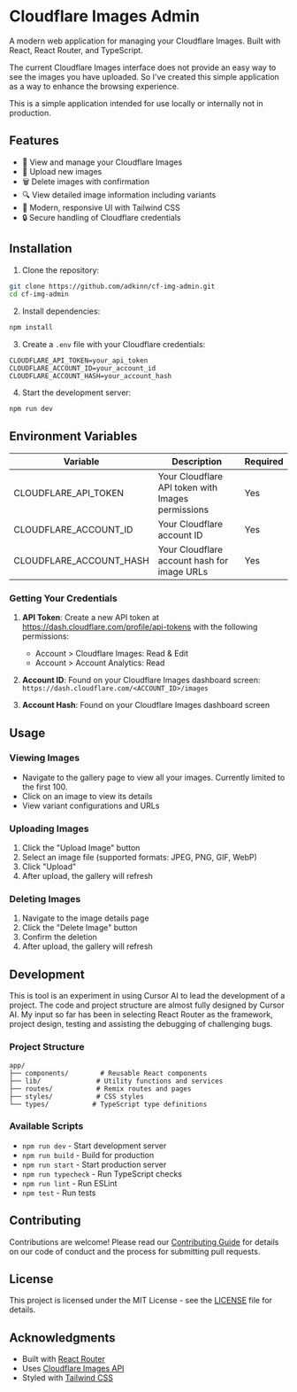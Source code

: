 # Cloudflare Images Admin

A modern web application for managing your Cloudflare Images. Built with React, React Router, and TypeScript.

The current Cloudflare Images interface does not provide an easy way to see the images you have uploaded. So I've created this simple application as a way to enhance the browsing experience.

This is a simple application intended for use locally or internally not in production. 

## Features

- 📸 View and manage your Cloudflare Images
- 🔄 Upload new images
- 🗑️ Delete images with confirmation
- 🔍 View detailed image information including variants
- 🎨 Modern, responsive UI with Tailwind CSS
- 🔒 Secure handling of Cloudflare credentials

## Installation

1. Clone the repository:
```bash
git clone https://github.com/adkinn/cf-img-admin.git
cd cf-img-admin
```

2. Install dependencies:
```bash
npm install
```

3. Create a `.env` file with your Cloudflare credentials:
```env
CLOUDFLARE_API_TOKEN=your_api_token
CLOUDFLARE_ACCOUNT_ID=your_account_id
CLOUDFLARE_ACCOUNT_HASH=your_account_hash
```

4. Start the development server:
```bash
npm run dev
```

## Environment Variables

| Variable | Description | Required |
|----------|-------------|----------|
| CLOUDFLARE_API_TOKEN | Your Cloudflare API token with Images permissions | Yes |
| CLOUDFLARE_ACCOUNT_ID | Your Cloudflare account ID | Yes |
| CLOUDFLARE_ACCOUNT_HASH | Your Cloudflare account hash for image URLs | Yes |

### Getting Your Credentials

1. **API Token**: Create a new API token at https://dash.cloudflare.com/profile/api-tokens with the following permissions:
   - Account > Cloudflare Images: Read & Edit
   - Account > Account Analytics: Read

2. **Account ID**: Found on your Cloudflare Images dashboard screen: `https://dash.cloudflare.com/<ACCOUNT_ID>/images`

3. **Account Hash**: Found on your Cloudflare Images dashboard screen

## Usage

### Viewing Images
- Navigate to the gallery page to view all your images. Currently limited to the first 100.
- Click on an image to view its details
- View variant configurations and URLs

### Uploading Images
1. Click the "Upload Image" button
2. Select an image file (supported formats: JPEG, PNG, GIF, WebP)
3. Click "Upload"
4. After upload, the gallery will refresh

### Deleting Images
1. Navigate to the image details page
2. Click the "Delete Image" button
3. Confirm the deletion
4. After upload, the gallery will refresh

## Development
This is tool is an experiment in using Cursor AI to lead the development of a project. The code and project structure are almost fully designed by Cursor AI. My input so far has been in selecting React Router as the framework, project design, testing and assisting the debugging of challenging bugs.

### Project Structure
```
app/
├── components/        # Reusable React components
├── lib/              # Utility functions and services
├── routes/           # Remix routes and pages
├── styles/           # CSS styles
└── types/           # TypeScript type definitions
```

### Available Scripts

- `npm run dev` - Start development server
- `npm run build` - Build for production
- `npm run start` - Start production server
- `npm run typecheck` - Run TypeScript checks
- `npm run lint` - Run ESLint
- `npm test` - Run tests

## Contributing

Contributions are welcome! Please read our [Contributing Guide](CONTRIBUTING.md) for details on our code of conduct and the process for submitting pull requests.

## License

This project is licensed under the MIT License - see the [LICENSE](LICENSE) file for details.

## Acknowledgments

- Built with [React Router](https://reactrouter.com)
- Uses [Cloudflare Images API](https://developers.cloudflare.com/images/)
- Styled with [Tailwind CSS](https://tailwindcss.com/)
